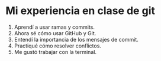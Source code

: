 # Mi experiencia en clase de git
1. Aprendí a usar ramas y commits.
2. Ahora sé cómo usar GitHub y Git.
3. Entendí la importancia de los mensajes de commit.
4. Practiqué cómo resolver conflictos.
5. Me gustó trabajar con la terminal.